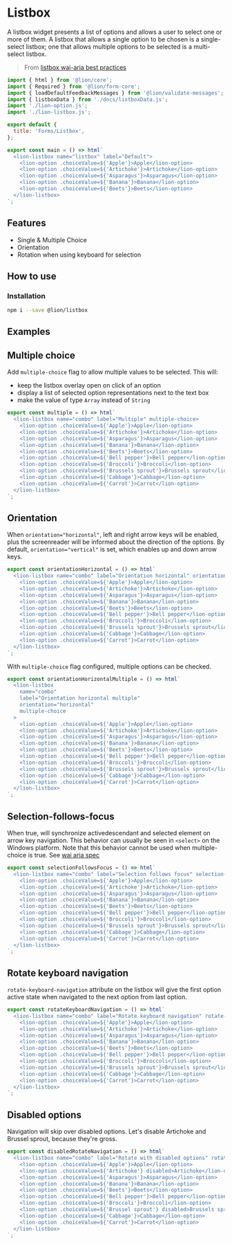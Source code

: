 # Listbox

A listbox widget presents a list of options and allows a user to select one or more of them.
A listbox that allows a single option to be chosen is a single-select listbox; one that allows
multiple options to be selected is a multi-select listbox.

> From [listbox wai-aria best practices](https://www.w3.org/TR/wai-aria-practices/#Listbox)

```js script
import { html } from '@lion/core';
import { Required } from '@lion/form-core';
import { loadDefaultFeedbackMessages } from '@lion/validate-messages';
import { listboxData } from './docs/listboxData.js';
import './lion-option.js';
import './lion-listbox.js';

export default {
  title: 'Forms/Listbox',
};
```

```js preview-story
export const main = () => html`
  <lion-listbox name="listbox" label="Default">
    <lion-option .choiceValue=${'Apple'}>Apple</lion-option>
    <lion-option .choiceValue=${'Artichoke'}>Artichoke</lion-option>
    <lion-option .choiceValue=${'Asparagus'}>Asparagus</lion-option>
    <lion-option .choiceValue=${'Banana'}>Banana</lion-option>
    <lion-option .choiceValue=${'Beets'}>Beets</lion-option>
  </lion-listbox>
`;
```

## Features

- Single & Multiple Choice
- Orientation
- Rotation when using keyboard for selection

## How to use

### Installation

```bash
npm i --save @lion/listbox
```

## Examples

## Multiple choice

Add `multiple-choice` flag to allow multiple values to be selected.
This will:

- keep the listbox overlay open on click of an option
- display a list of selected option representations next to the text box
- make the value of type `Array` instead of `String`

```js preview-story
export const multiple = () => html`
  <lion-listbox name="combo" label="Multiple" multiple-choice>
    <lion-option .choiceValue=${'Apple'}>Apple</lion-option>
    <lion-option .choiceValue=${'Artichoke'}>Artichoke</lion-option>
    <lion-option .choiceValue=${'Asparagus'}>Asparagus</lion-option>
    <lion-option .choiceValue=${'Banana'}>Banana</lion-option>
    <lion-option .choiceValue=${'Beets'}>Beets</lion-option>
    <lion-option .choiceValue=${'Bell pepper'}>Bell pepper</lion-option>
    <lion-option .choiceValue=${'Broccoli'}>Broccoli</lion-option>
    <lion-option .choiceValue=${'Brussels sprout'}>Brussels sprout</lion-option>
    <lion-option .choiceValue=${'Cabbage'}>Cabbage</lion-option>
    <lion-option .choiceValue=${'Carrot'}>Carrot</lion-option>
  </lion-listbox>
`;
```

## Orientation

When `orientation="horizontal"`, left and right arrow keys will be enabled, plus the screenreader
will be informed about the direction of the options.
By default, `orientation="vertical"` is set, which enables up and down arrow keys.

```js preview-story
export const orientationHorizontal = () => html`
  <lion-listbox name="combo" label="Orientation horizontal" orientation="horizontal">
    <lion-option .choiceValue=${'Apple'}>Apple</lion-option>
    <lion-option .choiceValue=${'Artichoke'}>Artichoke</lion-option>
    <lion-option .choiceValue=${'Asparagus'}>Asparagus</lion-option>
    <lion-option .choiceValue=${'Banana'}>Banana</lion-option>
    <lion-option .choiceValue=${'Beets'}>Beets</lion-option>
    <lion-option .choiceValue=${'Bell pepper'}>Bell pepper</lion-option>
    <lion-option .choiceValue=${'Broccoli'}>Broccoli</lion-option>
    <lion-option .choiceValue=${'Brussels sprout'}>Brussels sprout</lion-option>
    <lion-option .choiceValue=${'Cabbage'}>Cabbage</lion-option>
    <lion-option .choiceValue=${'Carrot'}>Carrot</lion-option>
  </lion-listbox>
`;
```

With `multiple-choice` flag configured, multiple options can be checked.

```js preview-story
export const orientationHorizontalMultiple = () => html`
  <lion-listbox
    name="combo"
    label="Orientation horizontal multiple"
    orientation="horizontal"
    multiple-choice
  >
    <lion-option .choiceValue=${'Apple'}>Apple</lion-option>
    <lion-option .choiceValue=${'Artichoke'}>Artichoke</lion-option>
    <lion-option .choiceValue=${'Asparagus'}>Asparagus</lion-option>
    <lion-option .choiceValue=${'Banana'}>Banana</lion-option>
    <lion-option .choiceValue=${'Beets'}>Beets</lion-option>
    <lion-option .choiceValue=${'Bell pepper'}>Bell pepper</lion-option>
    <lion-option .choiceValue=${'Broccoli'}>Broccoli</lion-option>
    <lion-option .choiceValue=${'Brussels sprout'}>Brussels sprout</lion-option>
    <lion-option .choiceValue=${'Cabbage'}>Cabbage</lion-option>
    <lion-option .choiceValue=${'Carrot'}>Carrot</lion-option>
  </lion-listbox>
`;
```

## Selection-follows-focus

When true, will synchronize activedescendant and selected element on arrow key navigation.
This behavior can usually be seen in `<select>` on the Windows platform.
Note that this behavior cannot be used when multiple-choice is true.
See [wai aria spec](https://www.w3.org/TR/wai-aria-practices/#kbd_selection_follows_focus)

```js preview-story
export const selectionFollowsFocus = () => html`
  <lion-listbox name="combo" label="Selection follows focus" selection-follows-focus>
    <lion-option .choiceValue=${'Apple'}>Apple</lion-option>
    <lion-option .choiceValue=${'Artichoke'}>Artichoke</lion-option>
    <lion-option .choiceValue=${'Asparagus'}>Asparagus</lion-option>
    <lion-option .choiceValue=${'Banana'}>Banana</lion-option>
    <lion-option .choiceValue=${'Beets'}>Beets</lion-option>
    <lion-option .choiceValue=${'Bell pepper'}>Bell pepper</lion-option>
    <lion-option .choiceValue=${'Broccoli'}>Broccoli</lion-option>
    <lion-option .choiceValue=${'Brussels sprout'}>Brussels sprout</lion-option>
    <lion-option .choiceValue=${'Cabbage'}>Cabbage</lion-option>
    <lion-option .choiceValue=${'Carrot'}>Carrot</lion-option>
  </lion-listbox>
`;
```

## Rotate keyboard navigation

`rotate-keyboard-navigation` attribute on the listbox will give the first option active state when navigated to the next option from last option.

```js preview-story
export const rotateKeyboardNavigation = () => html`
  <lion-listbox name="combo" label="Rotate keyboard navigation" rotate-keyboard-navigation>
    <lion-option .choiceValue=${'Apple'}>Apple</lion-option>
    <lion-option .choiceValue=${'Artichoke'}>Artichoke</lion-option>
    <lion-option .choiceValue=${'Asparagus'}>Asparagus</lion-option>
    <lion-option .choiceValue=${'Banana'}>Banana</lion-option>
    <lion-option .choiceValue=${'Beets'}>Beets</lion-option>
    <lion-option .choiceValue=${'Bell pepper'}>Bell pepper</lion-option>
    <lion-option .choiceValue=${'Broccoli'}>Broccoli</lion-option>
    <lion-option .choiceValue=${'Brussels sprout'}>Brussels sprout</lion-option>
    <lion-option .choiceValue=${'Cabbage'}>Cabbage</lion-option>
    <lion-option .choiceValue=${'Carrot'}>Carrot</lion-option>
  </lion-listbox>
`;
```

## Disabled options

Navigation will skip over disabled options. Let's disable Artichoke and Brussel sprout, because they're gross.

```js preview-story
export const disabledRotateNavigation = () => html`
  <lion-listbox name="combo" label="Rotate with disabled options" rotate-keyboard-navigation>
    <lion-option .choiceValue=${'Apple'}>Apple</lion-option>
    <lion-option .choiceValue=${'Artichoke'} disabled>Artichoke</lion-option>
    <lion-option .choiceValue=${'Asparagus'}>Asparagus</lion-option>
    <lion-option .choiceValue=${'Banana'}>Banana</lion-option>
    <lion-option .choiceValue=${'Beets'}>Beets</lion-option>
    <lion-option .choiceValue=${'Bell pepper'}>Bell pepper</lion-option>
    <lion-option .choiceValue=${'Broccoli'}>Broccoli</lion-option>
    <lion-option .choiceValue=${'Brussel sprout'} disabled>Brussels sprout</lion-option>
    <lion-option .choiceValue=${'Cabbage'}>Cabbage</lion-option>
    <lion-option .choiceValue=${'Carrot'}>Carrot</lion-option>
  </lion-listbox>
`;
```
